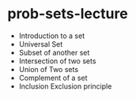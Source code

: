# prob-sets-lecture

- Introduction to a set
- Universal Set 
- Subset of another set
- Intersection of two sets
- Union of Two sets 
- Complement of a set
- Inclusion Exclusion principle
